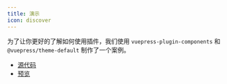 ```yaml
---
title: 演示
icon: discover
---
```


为了让你更好的了解如何使用插件，我们使用 `vuepress-plugin-components` 和 `@vuepress/theme-default` 制作了一个案例。

- [源代码](https://github.com/vuepress-theme-hope/vuepress-theme-hope/tree/main/demo/components/)
- [预览](https://plugin-components-demo.vuejs.press)
